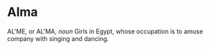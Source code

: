 # Alma

AL'ME, or AL'MA, _noun_ Girls in Egypt, whose occupation is to amuse company with singing and dancing.